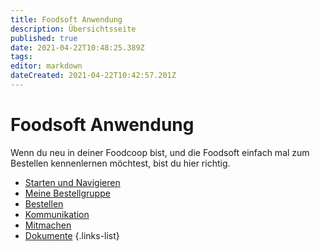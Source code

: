 ```yaml
---
title: Foodsoft Anwendung
description: Übersichtsseite
published: true
date: 2021-04-22T10:48:25.389Z
tags: 
editor: markdown
dateCreated: 2021-04-22T10:42:57.201Z
---
```


# Foodsoft Anwendung
Wenn du neu in deiner Foodcoop bist, und die Foodsoft einfach mal zum Bestellen kennenlernen möchtest, bist du hier richtig. 
- [Starten und Navigieren](/de/Foodsoft/Anwendung/Navigation)
- [Meine Bestellgruppe](/de/Foodsoft/Anwendung/Bestellgruppe)
- [Bestellen](/de/Foodsoft/Anwendung/Bestellen)
- [Kommunikation](/de/Foodsoft/Anwendung/Kommunikation)
- [Mitmachen](/de/Foodsoft/Anwendung/Mitmachen)
- [Dokumente](/de/Foodsoft/Anwendung/Dokumente)
{.links-list}
